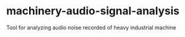 # machinery-audio-signal-analysis
Tool for analyzing audio noise recorded of heavy industrial machine

